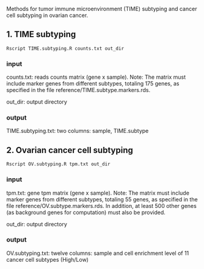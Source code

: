 Methods for tumor immune microenvironment (TIME) subtyping and cancer cell subtyping in ovarian cancer.

## 1. TIME subtyping

```
Rscript TIME.subtyping.R counts.txt out_dir
```

### input
counts.txt: reads counts matrix (gene x sample). Note: The matrix must include marker genes from different subtypes, totaling 175 genes, as specified in the file reference/TIME.subtype.markers.rds.

out_dir: output directory

### output
TIME.subtyping.txt: two columns: sample, TIME.subtype


## 2. Ovarian cancer cell subtyping

```
Rscript OV.subtyping.R tpm.txt out_dir
```

### input
tpm.txt: gene tpm matrix (gene x sample). Note: The matrix must include marker genes from different subtypes, totaling 55 genes, as specified in the file reference/OV.subtype.markers.rds. In addition, at least 500 other genes (as background genes for computation) must also be provided.

out_dir: output directory

### output
OV.subtyping.txt: twelve columns: sample and cell enrichment level of 11 cancer cell subtypes (High/Low)
